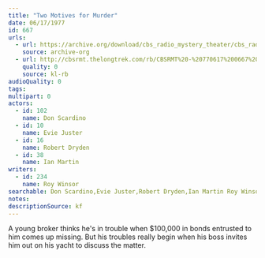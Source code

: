 ```yaml
---
title: "Two Motives for Murder"
date: 06/17/1977
id: 667
urls: 
  - url: https://archive.org/download/cbs_radio_mystery_theater/cbs_radio_mystery_theater-0651-0700.zip/cbs_radio_mystery_theater-0651-0700%2Fcbsrmt_0667_two_motives_for_murder.mp3
    source: archive-org
  - url: http://cbsrmt.thelongtrek.com/rb/CBSRMT%20-%20770617%200667%20Two%20Motives%20For%20Murder_WLNH-FM__rb.mp3
    quality: 0
    source: kl-rb
audioQuality: 0
tags: 
multipart: 0
actors:  
  - id: 102
    name: Don Scardino  
  - id: 10
    name: Evie Juster  
  - id: 16
    name: Robert Dryden  
  - id: 38
    name: Ian Martin
writers:  
  - id: 234
    name: Roy Winsor
searchable: Don Scardino,Evie Juster,Robert Dryden,Ian Martin Roy Winsor
notes: 
descriptionSource: kf
---
```

A young broker thinks he's in trouble when $100,000 in bonds entrusted to him comes up missing. But his troubles really begin when his boss invites him out on his yacht to discuss the matter.